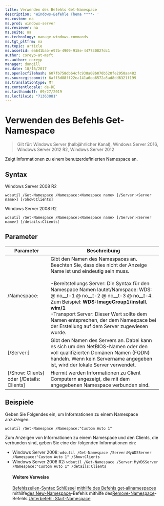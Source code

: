 ```yaml
---
title: Verwenden des Befehls Get-Namespace
description: 'Windows-Befehle Thema ****- '
ms.custom: na
ms.prod: windows-server
ms.reviewer: na
ms.suite: na
ms.technology: manage-windows-commands
ms.tgt_pltfrm: na
ms.topic: article
ms.assetid: ea641bab-e97b-4909-918e-447730027dc1
author: coreyp-at-msft
ms.author: coreyp
manager: dongill
ms.date: 10/16/2017
ms.openlocfilehash: 607fb758db64cfc938a08b070b520fe2950aa482
ms.sourcegitcommit: 6aff3d88ff22ea141a6ea6572a5ad8dd6321f199
ms.translationtype: MT
ms.contentlocale: de-DE
ms.lasthandoff: 09/27/2019
ms.locfileid: "71363081"
---
```

# <a name="using-the-get-namespace-command"></a>Verwenden des Befehls Get-Namespace

>Gilt für: Windows Server (halbjährlicher Kanal), Windows Server 2016, Windows Server 2012 R2, Windows Server 2012

Zeigt Informationen zu einem benutzerdefinierten Namespace an.
## <a name="syntax"></a>Syntax
Windows Server 2008 R2
```
wdsutil /Get-Namespace /Namespace:<Namespace name> [/Server:<Server name>] [/Show:Clients]
```
Windows Server 2008 R2
```
wdsutil /Get-Namespace /Namespace:<Namespace name> [/Server:<Server name>] [/details:Clients]
```
## <a name="parameters"></a>Parameter

|               Parameter               |                                                                                                                                                                                         Beschreibung                                                                                                                                                                                          |
|---------------------------------------|----------------------------------------------------------------------------------------------------------------------------------------------------------------------------------------------------------------------------------------------------------------------------------------------------------------------------------------------------------------------------------------------|
|      /Namespace: <Namespace name>      | Gibt den Namen des Namespaces an. Beachten Sie, dass dies nicht der Anzeige Name ist und eindeutig sein muss.<br /><br />-Bereitstellungs Server: Die Syntax für den Namespace Namen lautet/Namspace: WDS: <ImageGroup> @ no__t-1 @ no__t-2 @ no__t-3 @ no__t-4. Zum Beispiel: **WDS: ImageGroup1/install. wim/1**<br />-Transport Server: Dieser Wert sollte dem Namen entsprechen, der dem Namespace bei der Erstellung auf dem Server zugewiesen wurde. |
|        [/Server:<Server name>]        |                                                                                                             Gibt den Namen des Servers an. Dabei kann es sich um den NetBIOS-Namen oder den voll qualifizierten Domänen Namen (FQDN) handeln. Wenn kein Servername angegeben ist, wird der lokale Server verwendet.                                                                                                              |
| [/Show: Clients] oder [/Details: Clients] |                                                                                                                                                  Hiermit werden Informationen zu Client Computern angezeigt, die mit dem angegebenen Namespace verbunden sind.                                                                                                                                                  |

## <a name="BKMK_examples"></a>Beispiele
Geben Sie Folgendes ein, um Informationen zu einem Namespace anzuzeigen:
```
wdsutil /Get-Namespace /Namespace:"Custom Auto 1"
```
Zum Anzeigen von Informationen zu einem Namespace und den Clients, die verbunden sind, geben Sie eine der folgenden Informationen ein:
- Windows Server 2008: `wdsutil /Get-Namespace /Server:MyWDSServer /Namespace:"Custom Auto 1" /Show:Clients`
- Windows Server 2008 R2: `wdsutil /Get-Namespace /Server:MyWDSServer /Namespace:"Custom Auto 1" /details:Clients`
  #### <a name="additional-references"></a>Weitere Verweise
  [Befehlszeilen-Syntax Schlüssel](command-line-syntax-key.md)
  [mithilfe des Befehls get-allnamespaces](using-the-get-allnamespaces-command.md)
   mithilfe[des New-Namespace](using-the-new-namespace-command.md)-Befehls 
   mithilfe des[Remove-Namespace](using-the-remove-namespace-command.md)-Befehls 
  [Unterbefehl: Start-Namespace](subcommand-start-namespace.md)
